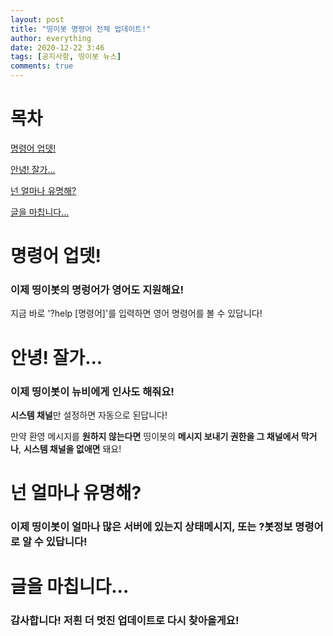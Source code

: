 ```yaml
---
layout: post
title: "띵이봇 명령어 전체 업데이트!"
author: everything
date: 2020-12-22 3:46
tags: [공지사항, 띵이봇 뉴스]
comments: true
---
```

# 목차
[명령어 업뎃!](#%EB%AA%85%EB%A0%B9%EC%96%B4-%EC%97%85%EB%8E%83)

[안녕! 잘가...](#%EC%95%88%EB%85%95-%EC%9E%98%EA%B0%80)

[넌 얼마나 유명해?](#%EB%84%8C-%EC%96%BC%EB%A7%88%EB%82%98-%EC%9C%A0%EB%AA%85%ED%95%B4)

[글을 마칩니다...](#%EA%B8%80%EC%9D%84-%EB%A7%88%EC%B9%A9%EB%8B%88%EB%8B%A4)
# 명령어 업뎃!
### 이제 띵이봇의 명렁어가 **영어**도 지원해요!
지금 바로 '?help [명령어]'를 입력하면 영어 명령어를 볼 수 있답니다!
# 안녕! 잘가...
### 이제 띵이봇이 뉴비에게 **인사**도 해줘요!
**시스템 채널**만 설정하면 자동으로 된답니다!

만약 환영 메시지를 **원하지 않는다면** 띵이봇의 **메시지 보내기 권한을 그 채널에서 막거나**, **시스템 채널을 없애면** 돼요!
# 넌 얼마나 유명해?
### 이제 띵이봇이 얼마나 많은 서버에 있는지 상태메시지, 또는 ?봇정보 명령어로 알 수 있답니다!

# 글을 마칩니다...
### 감사합니다! 저흰 더 멋진 업데이트로 다시 찾아올게요!
